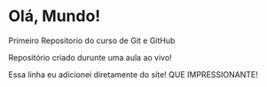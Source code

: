 # Olá, Mundo!
Primeiro Repositorio do curso de Git e GitHub

Repositório criado durunte uma aula ao vivo!

Essa linha eu adicionei diretamente do síte! QUE IMPRESSIONANTE!
